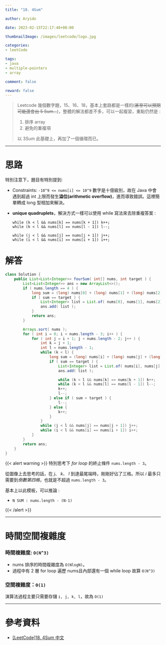 ```yaml
---
title: "18. 4Sum"

author: Aryido

date: 2023-02-15T22:17:40+08:00

thumbnailImage: /images/leetcode/logo.jpg

categories:
- leetCode

tags:
- java
- multiple-pointers
- array

comment: false

reward: false
---
```

<!--BODY-->
> Leetcode 幾個數字題，15、16、18，基本上套路都是一樣的(~~甚至可以預期可能還會出 5 Sum...~~)，整體的解法都差不多，可以一起複習，重點仍然是 :
> 1. 排序 array
> 2. 避免的重複項
>
> 以 3Sum 此基礎上，再加了一個循環而已。

<!--more-->

---
# 思路
特別注意下，題目有特別提到:
- Constraints: ```-10^9 <= nums[i] <= 10^9``` 數字是十億級別，故在 Java 中會遇到超過 int 上限而發生**溢位(arithmetic overflow)**，進而導致錯誤。這裡簡單轉成 long 型相加來解決。

- **unique quadruplets**，解決方式一樣可以使用 while 寫法來去除重複答案 :
    ```
    while (k < l && nums[k] == nums[k + 1]) k++;
    while (k < l && nums[l] == nums[l - 1]) l--;

    while (j < l && nums[j] == nums[j + 1]) j++;
    while (i < l && nums[i] == nums[i + 1]) i++;
    ```

# 解答
```java
class Solution {
	public List<List<Integer>> fourSum( int[] nums, int target ) {
		List<List<Integer>> ans = new ArrayList<>();
		if ( nums.length == 4 ) {
			long sum = (long) nums[0] + (long) nums[1] + (long) nums[2] + (long) nums[3];
			if ( sum == target ) {
				List<Integer> list = List.of( nums[0], nums[1], nums[2], nums[3] );
				ans.add( list );
			}
			return ans;
		}

		Arrays.sort( nums );
		for ( int i = 0; i < nums.length - 3; i++ ) {
			for ( int j = i + 1; j < nums.length - 2; j++ ) {
				int k = j + 1;
				int l = nums.length - 1;
				while (k < l) {
					long sum = (long) nums[i] + (long) nums[j] + (long) nums[k] + (long) nums[l];
					if ( sum == target ) {
						List<Integer> list = List.of( nums[i], nums[j], nums[k], nums[l] );
						ans.add( list );

						while (k < l && nums[k] == nums[k + 1]) k++;
						while (k < l && nums[l] == nums[l - 1]) l--;
						k++;
						l--;
					} else if ( sum > target ) {
						l--;
					} else {
						k++;
					}
				}
				while (j < l && nums[j] == nums[j + 1]) j++;
				while (i < l && nums[i] == nums[i + 1]) i++;
			}
		}
		return ans;
	}
}
```

{{< alert warning >}}
特別思考下 *for loop* 的終止條件 ```nums.length - 3```。

從圖像上去思考的話，在 *j*、 *k*、 *l* 到達最尾端時，剛剛好佔了三格。所以 *i* 最多只需要到*倒數第四格*，也就是不超過 ```nums.length - 3```。

基本上以此模板，可以推論 :
- ```N SUM : nums.length - (N-1)```

{{< /alert >}}

---
# 時間空間複雜度

### 時間複雜度: ```O(N^3)```

- nums 排序的時間複雜度為 ```O(NlogN)```。
- 過程中有 2 層 for loop 遍歷 nums且內部還有一個 while loop 故算 ```O(N^3)```

### 空間複雜度：```O(1)```
演算法過程主要只需要存儲 ```i, j, k, l```，故為 ```O(1)```

---

# 參考資料

- [[LeetCode]18. 4Sum 中文](https://www.youtube.com/watch?v=kUW2_6xOiZs&t=152s)